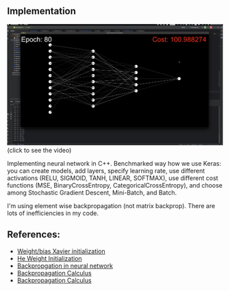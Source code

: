 
## Implementation
[![Watch the video](screenshot.png)](https://www.youtube.com/watch?v=Lts_m9F__BY)
(click to see the video)  

Implementing neural network in C++. Benchmarked way how we use Keras: you can create models, add layers, specify learning rate, use different activations (RELU, SIGMOID, TANH, LINEAR, SOFTMAX), use different cost functions (MSE, BinaryCrossEntropy, CategoricalCrossEntropy), and choose among Stochastic Gradient Descent, Mini-Batch, and Batch.

I'm using element wise backpropagation (not matrix backprop). There are lots of inefficiencies in my code.
## References:

- [Weight/bias Xavier initialization](https://www.deeplearning.ai/ai-notes/initialization/index.html#:~:text=Initializing%20all%20the%20weights%20with,the%20same%20features%20during%20training)
- [He Weight Initialization](https://machinelearningmastery.com/weight-initialization-for-deep-learning-neural-networks/)
- [Backpropgation in neural network](https://builtin.com/machine-learning/backpropagation-neural-network)
- [Backpropagation Calculus](https://www.youtube.com/watch?v=tIeHLnjs5U8)
- [Backpropagation Calculus](https://brilliant.org/wiki/backpropagation/)

